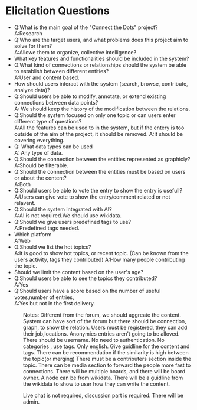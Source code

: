 # Elicitation Questions
<ul>
<li> Q:What is the main goal of the "Connect the Dots" project?</li>
     A:Research
  
<li> Q:Who are the target users, and what problems does this project aim to solve for them?</li>
     A:Allowe them to organize, collective intelligence?

<li>What key features and functionalities should be included in the system?</li>
<li>Q:What kind of connections or relationships should the system be able to establish between different entities?</li>
    A:User and content based.

<li>How should users interact with the system (search, browse, contribute, analyze data)?</li>
<li>Q:Should users be able to modify, annotate, or extend existing connections between data points?</li>
    A: We should keep the history of the modification between the relations.

<li>Q:Should the system focused on only one topic or can users enter different type of questions?</li>
    A:All the features can be used to in the system, but if the entery is too outside of the aim of the project, it should be removed.
    A:It should be covering everything.
<li>Q: What data types can be used</li>
    A: Any type of data.
    
<li>Q:Should the connection between the entities represented as graphicly?</li>
    A:Should be filterable.
    
<li>Q:Should the connection between the entities must be based on users or about the content?</li>
    A:Both
    
<li>Q:Should users be able to vote the entry to show the entry is usefull?</li>
    A:Users can give vote to show the entry/comment related or not relavent.
    
<li>Q:Should the system integrated with AI?</li>
    A:AI is not required.We should use wikidata.

<li>Q:Should we give users predefined tags to use?</li>
    A:Predefined tags needed.

<li>Which platform </li>
    A:Web

<li>Q:Should we list the hot topics?</li>
    A:It is good to show hot topics, or recent topic. (Can be known from the users activity, tags they contributed)
    A:How many people contributing the topic.

<li>Should we limit the content based on the user's age?</li>

<li>Q:Should users be able to see the topics they contributed?</li>
    A:Yes
<li>Q:Should users have a score based on the number of useful votes,number of entries,</li>
    A:Yes but not in the first delivery.

<ul>

Notes:
Different from the forum, we should aggreate the content.
System can have sort of the forum but there should be connection, graph, to show the relation.
Users must be registered, they can add their job,locations.
Anonymies entries aren't going to be alloved.
There should be username.
No need to authentication.
No categories , use tags.
Only english.
Give guidline for the content and tags.
There can be recommendation if the similarity is high between the topic(or merging)
There must be a contributers section inside the topic.
There can be media section to forward the people more fast to connections.
There will be multiple boards, and there will be board owner.
A node can be from wikidata.
There will be a guidline from the wikidata to show to user how they can write the content.

Live chat is not required, discussion part is required.
There will be admin.


